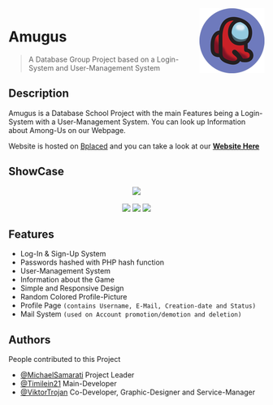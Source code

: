 <img src="img/Logo-128px.png" align="right" width = 128 height = 128>

# Amugus
> A Database Group Project based on a Login-System and User-Management System

## Description

Amugus is a Database School Project with the main Features being a Login-System with a User-Management System. You can look up Information about Among-Us on our Webpage. 

Website is hosted on [Bplaced](https://www.bplaced.net/) and you can take a look at our **[Website Here](https://insy.bplaced.net)**

## ShowCase
<p align="center">
<img src="https://user-images.githubusercontent.com/87524553/149384974-f4ab3ff1-0d39-4b25-8599-87171c3fc658.png">
</p>
<p align="center">
  <img src="https://user-images.githubusercontent.com/87524553/149385053-dad8e08c-6b47-4c2b-87b3-9ce943ff3fb2.png" width="300">
  <img src="https://user-images.githubusercontent.com/87524553/149385062-71874589-3634-47d1-86e9-0ff588fe0194.png" width="300">
  <img src="https://user-images.githubusercontent.com/87524553/149385075-bc6141b9-2fc2-4108-8bb7-7aa6a1b4c741.png" width="300">
</p>

## Features
* Log-In & Sign-Up System
* Passwords hashed with PHP hash function
* User-Management System
* Information about the Game
* Simple and Responsive Design
* Random Colored Profile-Picture
* Profile Page ``(contains Username, E-Mail, Creation-date and Status)``
* Mail System ``(used on Account promotion/demotion and deletion)``

## Authors

People contributed to this Project

* [@MichaelSamarati](https://github.com/MichaelSamarati) Project Leader
* [@Timilein21](https://github.com/Timilein21) Main-Developer
* [@ViktorTrojan](https://github.com/ViktorTrojan) Co-Developer, Graphic-Designer and Service-Manager
